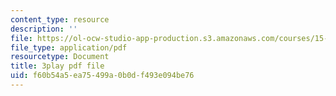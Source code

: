 ```yaml
---
content_type: resource
description: ''
file: https://ol-ocw-studio-app-production.s3.amazonaws.com/courses/15-071-the-analytics-edge-spring-2017/f60b54a5ea75499a0b0df493e094be76_PLRK4oOkXuI.pdf
file_type: application/pdf
resourcetype: Document
title: 3play pdf file
uid: f60b54a5-ea75-499a-0b0d-f493e094be76
---
```

